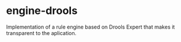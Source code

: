 engine-drools
=============

Implementation of a rule engine based on Drools Expert that makes it transparent to the aplication.
